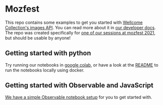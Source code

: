# Mozfest

This repo contains some examples to get you started with [Wellcome Collection's images API](https://api.wellcomecollection.org/catalogue/v2/images). You can read more about it in [our developer docs](https://developers.wellcomecollection.org/catalogue/v2/images). The repo was created specifically for [one of our sessions at mozfest 2021](https://schedule.mozillafestival.org/session/93CJ7Y-1), but should be usable by anyone!

## Getting started with python

Try running our notebooks in [google colab](https://colab.research.google.com/github/wellcomecollection/mozfest/blob/main/python/notebooks/01%20-%20open%20an%20image.ipynb), or have a look at the [README](python/) to run the notebooks locally using docker.

## Getting started with Observable and JavaScript

[We have a simple Observable notebook setup](https://next.observablehq.com/@jamesgorrie/mozfest) for you to get started with.

